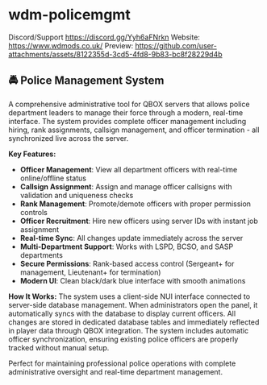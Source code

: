 # wdm-policemgmt

Discord/Support https://discord.gg/Yyh6aFNrkn
Website: https://www.wdmods.co.uk/
Preview: https://github.com/user-attachments/assets/8122355d-3cd5-4fd8-9b83-bc8f28229d4b



## 🚔 **Police Management System**

A comprehensive administrative tool for QBOX servers that allows police department leaders to manage their force through a modern, real-time interface. The system provides complete officer management including hiring, rank assignments, callsign management, and officer termination - all synchronized live across the server.

**Key Features:**
- **Officer Management**: View all department officers with real-time online/offline status
- **Callsign Assignment**: Assign and manage officer callsigns with validation and uniqueness checks
- **Rank Management**: Promote/demote officers with proper permission controls
- **Officer Recruitment**: Hire new officers using server IDs with instant job assignment
- **Real-time Sync**: All changes update immediately across the server
- **Multi-Department Support**: Works with LSPD, BCSO, and SASP departments
- **Secure Permissions**: Rank-based access control (Sergeant+ for management, Lieutenant+ for termination)
- **Modern UI**: Clean black/dark blue interface with smooth animations

**How It Works:**
The system uses a client-side NUI interface connected to server-side database management. When administrators open the panel, it automatically syncs with the database to display current officers. All changes are stored in dedicated database tables and immediately reflected in player data through QBOX integration. The system includes automatic officer synchronization, ensuring existing police officers are properly tracked without manual setup.

Perfect for maintaining professional police operations with complete administrative oversight and real-time department management.
